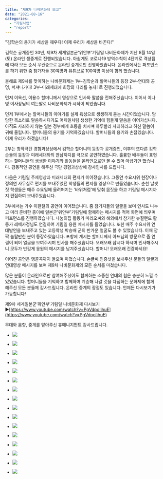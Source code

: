 ```yaml
---
title: "제9차 나비문화제 보고"
date: "2021-08-16"
categories: 
  - "기림사업"
  - "report"
---
```


"김학순의 용기가 세상을 깨우다! 이제 우리가 세상을 바꾼다!"

김학순 공개증언 30년, 제9차 세계일본군'위안부'기림일 나비문화제가 지난 8월 14일(토) 온라인 생중계로 진행되었습니다. 아쉽게도 코로나19 방역수칙이 4단계로 격상됨에 따라 모든 순서 무관중으로 온라인 중계로만 진행하였습니다. 온라인에서는 퍼포먼스를 하기 위한 줌 참가자들 30여명과 유튜브로 100여명 이상이 함께 했습니다.

올해로 제9차를 맞이하는 나비문화제는 1부-김학순과 할머니들의 등장 2부-연대와 공명, 퍼져나가다! 3부-미래세대에 희망의 다리를 놓자! 로 진행되었습니다.

먼저 이옥선, 이용수 할머니께서 영상으로 인사와 말씀을 전해주셨습니다. 이어서 이나영 이사장님의 여는말로 나비문화제가 시작이 되었습니다.

먼저 1부에서는 할머니들의 이야기를 실제 육성으로 생생하게 듣는 시간이었습니다. 담담한 목소리로 말씀하시다가도 어제일처럼 생생한 기억에 힘들게 말씀을 이어가십니다. 아직도 사죄하지 않는 일본 정부에게 호통을 치시며 하루빨리 사죄하라고 하신 말씀이 귀에 울립니다. 할머니들의 용기를 기억하겠습니다. 할머니들의 용기와 손잡겠습니다. 이제 우리가 하겠습니다!

2부는 창작극단 경험과상상에서 김학순 할머니의 등장과 공개증언, 이후의 또다른 김학순들의 등장과 미래세대와의 만남까지를 극으로 공연하였습니다. 훌륭한 배우들이 표현하는 할머니들의 생생한 이야기와 활동들을 온라인으로만 볼 수 있어 아쉽기만 했습니다. 감동적인 공연을 해주신 극단 경험과상상에 감사인사를 드립니다.

다음은 기림일 주제영상과 미래세대의 편지가 이어졌습니다. 그동안 수요시위 현장이나 정의연 사무실로 편지를 보내주었던 학생들의 편지를 영상으로 만들었습니다. 춘천 날갯짓 학생들은 매주 수요일에 울려퍼지는 '바위처럼'에 맞춰 몸짓을 하고 기림일 메시지까지 편집하여 보내주었습니다.

3부에서는 가수 이한철의 공연이 이어졌습니다. 줌 참가자들의 얼굴을 보며 인사도 나누고 미리 준비한 종이에 일본군'위안부'기림일에 함께하는 메시지를 적어 화면에 띄우며 퍼포먼스를 진행하였습니다. 나눔의집 활동가 마리오씨와 해외에서 참가한 뉴질랜드 활동가 레베카정님도 연결하여 기림일 응원 메시지를 들었습니다. 또한 매주 수요시위 연대발언을 보내주고 있는 고등학생 박승배 군의 반가운 얼굴도 볼 수 있었습니다. 이때 깜짝 놀랄만한 분이 등장하였습니다. 포항에 계시는 할머니께서 아드님의 방문으로 줌 연결이 되어 얼굴을 보여주시며 인사를 해주셨습니다. 오래오래 삽시다 하시며 인사해주시니 모두가 반갑게 응원의 메시지를 남겨주셨습니다. 할머니! 오래오래 건강하세요!

이어진 공연은 앵콜곡까지 들으며 마쳤습니다. 손글씨 인증샷을 보내주신 분들의 얼굴과 연대영상 메시지를 보며 제9차 나비문화제의 모든 순서를 마쳤습니다.

많은 분들이 온라인으로만 참여해주셨어도 함께하는 소중한 연대의 힘은 충분히 느낄 수 있었습니다. 할머니들을 기억하고 함께하며 계승해 나갈 것을 다짐하는 문화제에 함께 해주신 모든 분들께 감사드립니다. 온라인 중계의 장점도 있습니다. 언제든 다시보기가 가능합니다!

제9차 세계일본군‘위안부’기림일 나비문화제 다시보기 ▶[https://www.youtube.com/watch?v=PgVdpoIihuE](https://www.youtube.com/watch?v=PgVdpoIihuE)

무대와 음향, 중계를 맡아주신 휴매니지먼트 감사드립니다.

- ![](https://womenandwar.net/kr/wp-content/uploads/2021/08/IMGP7642.jpg)
    
- ![](https://womenandwar.net/kr/wp-content/uploads/2021/08/IMGP7658.jpg)
    
- ![](https://womenandwar.net/kr/wp-content/uploads/2021/08/IMGP7684.jpg)
    
- ![](https://womenandwar.net/kr/wp-content/uploads/2021/08/IMGP7598.jpg)
    
- ![](https://womenandwar.net/kr/wp-content/uploads/2021/08/IMG_7949-1024x683.jpg)
    
- ![](https://womenandwar.net/kr/wp-content/uploads/2021/08/IMG_7956-1024x683.jpg)
    
- ![](https://womenandwar.net/kr/wp-content/uploads/2021/08/IMGP7757.jpg)
    
- ![](https://womenandwar.net/kr/wp-content/uploads/2021/08/IMGP7792.jpg)
    
- ![](https://womenandwar.net/kr/wp-content/uploads/2021/08/IMGP7883-1.jpg)
    
- ![](https://womenandwar.net/kr/wp-content/uploads/2021/08/IMGP7911.jpg)
    
- ![](https://womenandwar.net/kr/wp-content/uploads/2021/08/IMGP7914.jpg)
    
- ![](https://womenandwar.net/kr/wp-content/uploads/2021/08/IMGP7918.jpg)
    
- ![](https://womenandwar.net/kr/wp-content/uploads/2021/08/IMG_8030-1024x683.jpg)
    
- ![](https://womenandwar.net/kr/wp-content/uploads/2021/08/20210814_142847-1024x768.jpg)
    
- ![](https://womenandwar.net/kr/wp-content/uploads/2021/08/20210814_164852-1024x768.jpg)
    
- ![](https://womenandwar.net/kr/wp-content/uploads/2021/08/문화제중계-캡처-1024x467.jpg)
